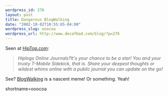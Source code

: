 ```yaml
--- 
wordpress_id: 276
layout: post
title: Dangerous BlogWalking
date: "2002-10-02T10:55:05-04:00"
wordpress_slug: ooocoa
wordpress_url: http://www.decafbad.com/blog/?p=276
---
```

Seen at <a href="http://www.hiptop.com">HipTop.com</a>:<blockquote><i>Hiplogs Online Journals?It's your chance to be a star! You and your trusty T-Mobile Sidekick, that is. Share your deepest thoughts or wildest whims online with a public journal you can update on the go!</i></blockquote>See?  <a href="http://www.decafbad.com/twiki/bin/view/Main/BlogWalking">BlogWalking</a> is a nascent meme!  Or something.  Yeah!
<!--more-->
shortname=ooocoa
